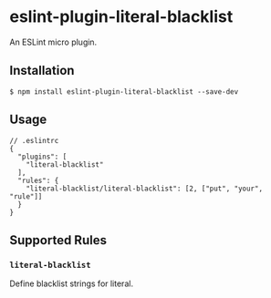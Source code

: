 # eslint-plugin-literal-blacklist

An ESLint micro plugin.

## Installation

```
$ npm install eslint-plugin-literal-blacklist --save-dev
```

## Usage

```
// .eslintrc
{
  "plugins": [
    "literal-blacklist"
  ],
  "rules": {
    "literal-blacklist/literal-blacklist": [2, ["put", "your", "rule"]]
  }
}
```

## Supported Rules

### `literal-blacklist`

Define blacklist strings for literal.
